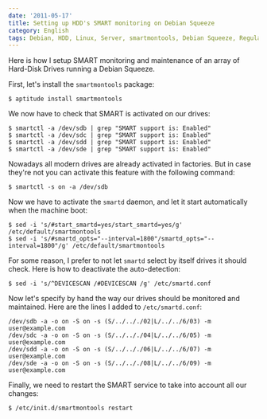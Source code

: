 ```yaml
---
date: '2011-05-17'
title: Setting up HDD's SMART monitoring on Debian Squeeze
category: English
tags: Debian, HDD, Linux, Server, smartmontools, Debian Squeeze, Regular expression
---
```


Here is how I setup SMART monitoring and maintenance of an array of Hard-Disk Drives running a Debian Squeeze.

First, let's install the `smartmontools` package:

```shell-session
$ aptitude install smartmontools
```

We now have to check that SMART is activated on our drives:

```shell-session
$ smartctl -a /dev/sdb | grep "SMART support is: Enabled"
$ smartctl -a /dev/sdc | grep "SMART support is: Enabled"
$ smartctl -a /dev/sdd | grep "SMART support is: Enabled"
$ smartctl -a /dev/sde | grep "SMART support is: Enabled"
```

Nowadays all modern drives are already activated in factories. But in case they're not you can activate this feature with the following command:

```shell-session
$ smartctl -s on -a /dev/sdb
```

Now we have to activate the `smartd` daemon, and let it start automatically when the machine boot:

```shell-session
$ sed -i 's/#start_smartd=yes/start_smartd=yes/g'                           /etc/default/smartmontools
$ sed -i 's/#smartd_opts="--interval=1800"/smartd_opts="--interval=1800"/g' /etc/default/smartmontools
```

For some reason, I prefer to not let `smartd` select by itself drives it should check. Here is how to deactivate the auto-detection:

```shell-session
$ sed -i 's/^DEVICESCAN /#DEVICESCAN /g' /etc/smartd.conf
```

Now let's specify by hand the way our drives should be monitored and maintained. Here are the lines I added to `/etc/smartd.conf`:

```text
/dev/sdb -a -o on -S on -s (S/../.././02|L/../../6/03) -m user@example.com
/dev/sdc -a -o on -S on -s (S/../.././04|L/../../6/05) -m user@example.com
/dev/sdd -a -o on -S on -s (S/../.././06|L/../../6/07) -m user@example.com
/dev/sde -a -o on -S on -s (S/../.././08|L/../../6/09) -m user@example.com
```

Finally, we need to restart the SMART service to take into account all our changes:

```shell-session
$ /etc/init.d/smartmontools restart
```
